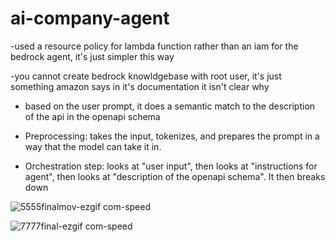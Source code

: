 # ai-company-agent


-used a resource policy for lambda function rather than an iam for the bedrock agent, it's just simpler this way

-you cannot create bedrock knowldgebase with root user, it's just something amazon says in it's documentation it isn't clear why

- based on the user prompt, it does a semantic match to the description of the api in the openapi schema

- Preprocessing: takes the input, tokenizes, and prepares the prompt in a way that the model can take it in. 

- Orchestration step: looks at "user input", then looks at "instructions for agent", then looks at "description of the openapi schema". It then breaks down 


![5555finalmov-ezgif com-speed](https://github.com/user-attachments/assets/fdda391c-536f-4b6d-a145-05bb7f16712e)


![7777final-ezgif com-speed](https://github.com/user-attachments/assets/959cbbf0-a866-4a14-9cb1-a6062d2767ea)
